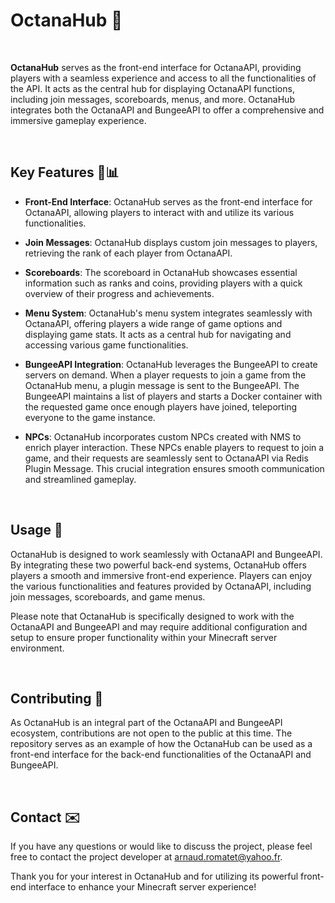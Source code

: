 # OctanaHub 🚀

<br/>

**OctanaHub** serves as the front-end interface for OctanaAPI, providing players with a seamless experience and access to all the functionalities of the API. It acts as the central hub for displaying OctanaAPI functions, including join messages, scoreboards, menus, and more. OctanaHub integrates both the OctanaAPI and BungeeAPI to offer a comprehensive and immersive gameplay experience.

<br/>

## Key Features 🌟📊

- **Front-End Interface**: OctanaHub serves as the front-end interface for OctanaAPI, allowing players to interact with and utilize its various functionalities.

- **Join Messages**: OctanaHub displays custom join messages to players, retrieving the rank of each player from OctanaAPI.

- **Scoreboards**: The scoreboard in OctanaHub showcases essential information such as ranks and coins, providing players with a quick overview of their progress and achievements.

- **Menu System**: OctanaHub's menu system integrates seamlessly with OctanaAPI, offering players a wide range of game options and displaying game stats. It acts as a central hub for navigating and accessing various game functionalities.

- **BungeeAPI Integration**: OctanaHub leverages the BungeeAPI to create servers on demand. When a player requests to join a game from the OctanaHub menu, a plugin message is sent to the BungeeAPI. The BungeeAPI maintains a list of players and starts a Docker container with the requested game once enough players have joined, teleporting everyone to the game instance.

- **NPCs**: OctanaHub incorporates custom NPCs created with NMS to enrich player interaction. These NPCs enable players to request to join a game, and their requests are seamlessly sent to OctanaAPI via Redis Plugin Message. This crucial integration ensures smooth communication and streamlined gameplay.

<br/>

## Usage 📝

OctanaHub is designed to work seamlessly with OctanaAPI and BungeeAPI. By integrating these two powerful back-end systems, OctanaHub offers players a smooth and immersive front-end experience. Players can enjoy the various functionalities and features provided by OctanaAPI, including join messages, scoreboards, and game menus.

Please note that OctanaHub is specifically designed to work with the OctanaAPI and BungeeAPI and may require additional configuration and setup to ensure proper functionality within your Minecraft server environment.

<br/>

## Contributing 🤝

As OctanaHub is an integral part of the OctanaAPI and BungeeAPI ecosystem, contributions are not open to the public at this time. The repository serves as an example of how the OctanaHub can be used as a front-end interface for the back-end functionalities of the OctanaAPI and BungeeAPI.

<br/>

## Contact ✉️

If you have any questions or would like to discuss the project, please feel free to contact the project developer at [arnaud.romatet@yahoo.fr](mailto:arnaud.romatet@yahoo.fr).

Thank you for your interest in OctanaHub and for utilizing its powerful front-end interface to enhance your Minecraft server experience!
